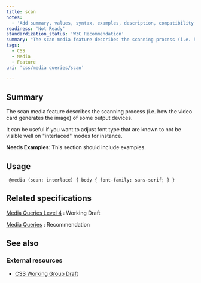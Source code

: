 ```yaml
---
title: scan
notes:
  - 'Add summary, values, syntax, examples, description, compatibility.'
readiness: 'Not Ready'
standardization_status: 'W3C Recommendation'
summary: "The scan media feature describes the scanning process (i.e. how the video card generates the image) of some output devices. \n"
tags:
  - CSS
  - Media
  - Feature
uri: 'css/media queries/scan'

---
```

## Summary

The scan media feature describes the scanning process (i.e. how the video card generates the image) of some output devices.

It can be useful if you want to adjust font type that are known to not be visible well on "interlaced" modes for instance.

**Needs Examples**: This section should include examples.

## Usage

     @media (scan: interlace) { body { font-family: sans-serif; } }

## Related specifications

[Media Queries Level 4](http://www.w3.org/TR/mediaqueries-4/)
:   Working Draft

[Media Queries](http://www.w3.org/TR/css3-mediaqueries/)
:   Recommendation

## See also

### External resources

-   [CSS Working Group Draft](http://dev.w3.org/csswg/mediaqueries-4/#descdef-media-scan)
